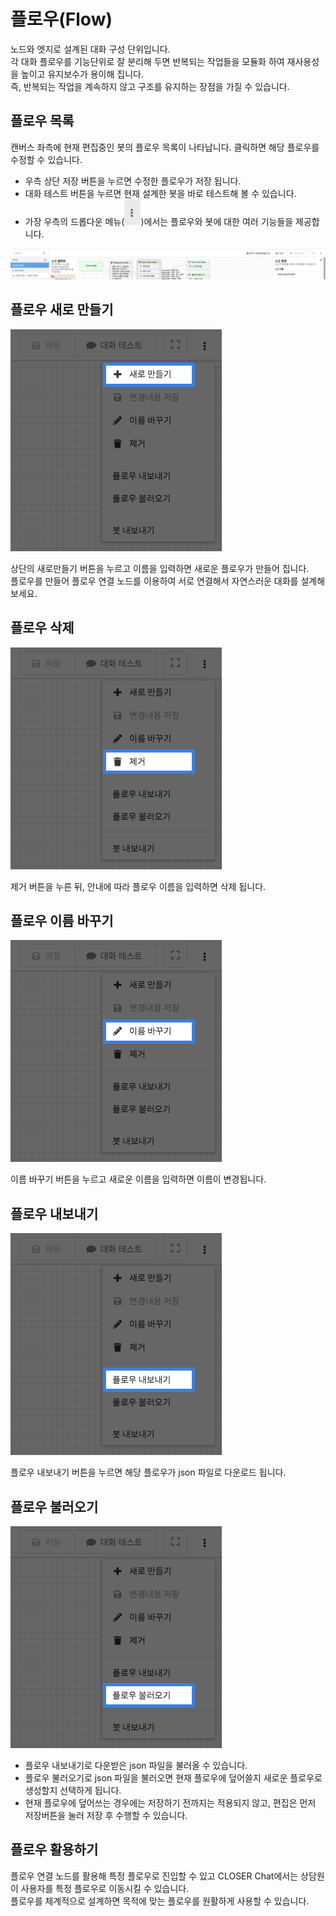 # 플로우\(Flow\)

노드와 엣지로 설계된 대화 구성 단위입니다.  
각 대화 플로우를 기능단위로 잘 분리해 두면 반복되는 작업들을 모듈화 하여 재사용성을 높이고 유지보수가 용이해 집니다.  
즉, 반복되는 작업을 계속하지 않고 구조를 유지하는 장점을 가질 수 있습니다.

## 플로우 목록 <a id="flow-list"></a>

캔버스 좌측에 현재 편집중인 봇의 플로우 목록이 나타납니다. 클릭하면 해당 플로우를 수정할 수 있습니다.

* 우측 상단 저장 버튼을 누르면 수정한 플로우가 저장 됩니다. 
* 대화 테스트 버튼을 누르면 현재 설계한 봇을 바로 테스트해 볼 수 있습니다.
* 가장 우측의 드롭다운 메뉴\(![](../../.gitbook/assets/dropdown.PNG)\)에서는 플로우와 봇에 대한 여러 기능들을 제공합니다.

![](../../.gitbook/assets/flow_editor_.png)

## 플로우 새로 만들기 <a id="new-flow"></a>

![](../../.gitbook/assets/guide_flow_new.png)

상단의 새로만들기 버튼을 누르고 이름을 입력하면 새로운 플로우가 만들어 집니다.  
플로우를 만들어 플로우 연결 노드를 이용하여 서로 연결해서 자연스러운 대화를 설계해 보세요.

## 플로우 삭제 <a id="delete-flow"></a>

![](../../.gitbook/assets/guide_flow_delete.png)

제거 버튼을 누른 뒤, 안내에 따라 플로우 이름을 입력하면 삭제 됩니다.

## 플로우 이름 바꾸기 <a id="change-flow-name"></a>

![](../../.gitbook/assets/guide_flow_edit_name.png)

이름 바꾸기 버튼을 누르고 새로운 이름을 입력하면 이름이 변경됩니다.

## 플로우 내보내기 <a id="export-flow"></a>

![](../../.gitbook/assets/guide_flow_edit_.png)

플로우 내보내기 버튼을 누르면 해당 플로우가 json 파일로 다운로드 됩니다.

## 플로우 불러오기 <a id="import-flow"></a>

![](../../.gitbook/assets/guide_flow_edit_%20%281%29.png)

* 플로우 내보내기로 다운받은 json 파일을 불러올 수 있습니다.
* 플로우 불러오기로 json 파일을 불러오면 현재 플로우에 덮어쓸지 새로운 플로우로 생성할지 선택하게 됩니다.
* 현재 플로우에 덮어쓰는 경우에는 저장하기 전까지는 적용되지 않고, 편집은 먼저 저장버튼을 눌러 저장 후 수행할 수 있습니다.

## 플로우 활용하기 <a id="uses-flow"></a>

플로우 연결 노드를 활용해 특정 플로우로 진입할 수 있고 CLOSER Chat에서는 상담원이 사용자를 특정 플로우로 이동시킬 수 있습니다.  
플로우를 체계적으로 설계하면 목적에 맞는 플로우를 원활하게 사용할 수 있습니다.

